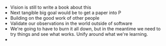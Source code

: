 - Vision is still to write a book about this
- Next tangible big goal would be to get a paper into P
- Building on the good work of other people
- Validate our observations in the world outside of software
- We're going to have to burn it all down, but in the meantime we need to try things and see what works. Unify around what we're learning.
-